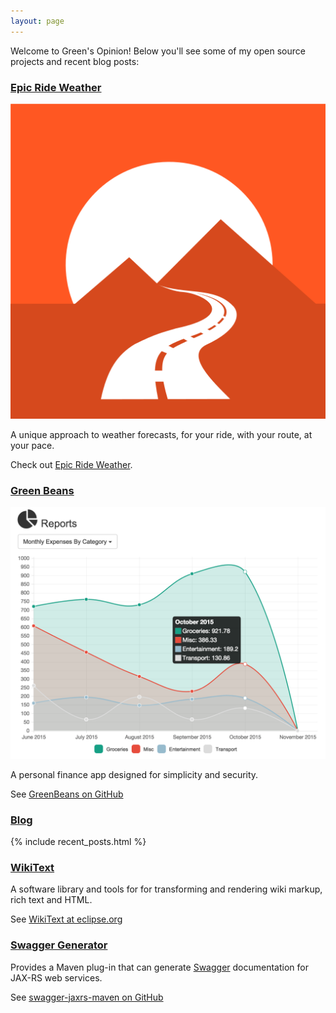 ```yaml
---
layout: page
---
```


Welcome to Green's Opinion!  Below you'll see some of my open source projects and recent blog posts:

<div class="row">
  <div class="col-sm-4 col-md-4">
    <h3><a href="/epic-ride-weather/">Epic Ride Weather</a></h3>
    <div class="project-image">
      <a href="/epic-ride-weather/"><img src="images/epicrideweather/logo.png" class="img-bordered" alt="Epic Ride Weather app"/></a>
    </div>
    <p>
      A unique approach to weather forecasts, for your ride, with your route, at your pace.
    </p>
    <p>
    Check out <a href="/epic-ride-weather/">Epic Ride Weather</a>.
    </p>
  </div>
  <div class="col-sm-4 col-md-4">
    <h3><a href="https://github.com/greensopinion/greenbeans">Green Beans</a></h3>
    <div class="project-image">
      <img src="images/blog/greenbeans-report.png" class="img-rounded img-bordered" alt="GreenBeans app"/>
    </div>
    <p>
      A personal finance app designed for simplicity and security.
    </p>
    <p>
    See <a href="https://github.com/greensopinion/greenbeans">GreenBeans on GitHub</a>
    </p>
  </div>
  <div class="col-sm-4 col-md-4">
    <h3><a href="/blog">Blog</a></h3>
    {% include recent_posts.html %}
  </div>
</div>

<div class="row">
  <div class="col-sm-4 col-md-4">
    <h3><a href="https://wiki.eclipse.org/Mylyn/WikiText">WikiText</a></h3>
    <div class="project-image"><i class="fa fa-code fa-5x code-icon"></i></div>
    <p>A software library and tools for for transforming and rendering wiki markup, rich text and HTML.</p>
    <p>
    See <a href="https://wiki.eclipse.org/Mylyn/WikiText">WikiText at eclipse.org</a>
    </p>
  </div>
  <div class="col-sm-4 col-md-4">
    <h3><a href="https://github.com/greensopinion/swagger-jaxrs-maven">Swagger Generator</a></h3>
    <p>Provides a Maven plug-in that can generate <a href="http://swagger.io">Swagger</a> documentation for JAX-RS web services.</p>
    <p>See <a href="https://github.com/greensopinion/swagger-jaxrs-maven">swagger-jaxrs-maven on GitHub</a></p>
  </div>
</div>
